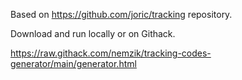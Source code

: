 Based on https://github.com/joric/tracking repository.

Download and run locally or on Githack.

https://raw.githack.com/nemzik/tracking-codes-generator/main/generator.html
